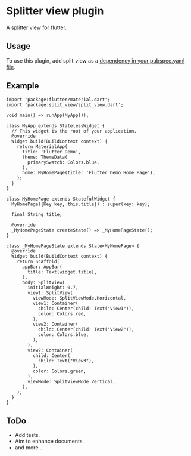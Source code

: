 # Splitter view plugin

A splitter view for flutter.

## Usage
To use this plugin, add split_view as a [dependency in your pubspec.yaml file](https://flutter.io/platform-plugins/).

## Example
```
import 'package:flutter/material.dart';
import 'package:split_view/split_view.dart';

void main() => runApp(MyApp());

class MyApp extends StatelessWidget {
  // This widget is the root of your application.
  @override
  Widget build(BuildContext context) {
    return MaterialApp(
      title: 'Flutter Demo',
      theme: ThemeData(
        primarySwatch: Colors.blue,
      ),
      home: MyHomePage(title: 'Flutter Demo Home Page'),
    );
  }
}

class MyHomePage extends StatefulWidget {
  MyHomePage({Key key, this.title}) : super(key: key);

  final String title;

  @override
  _MyHomePageState createState() => _MyHomePageState();
}

class _MyHomePageState extends State<MyHomePage> {
  @override
  Widget build(BuildContext context) {
    return Scaffold(
      appBar: AppBar(
        title: Text(widget.title),
      ),
      body: SplitView(
        initialWeight: 0.7,
        view1: SplitView(
          viewMode: SplitViewMode.Horizontal,
          view1: Container(
            child: Center(child: Text("View1")),
            color: Colors.red,
          ),
          view2: Container(
            child: Center(child: Text("View2")),
            color: Colors.blue,
          ),
        ),
        view2: Container(
          child: Center(
            child: Text("View3"),
          ),
          color: Colors.green,
        ),
        viewMode: SplitViewMode.Vertical,
      ),
    );
  }
}
```

## ToDo
- Add tests.
- Aim to enhance documents.
- and more...